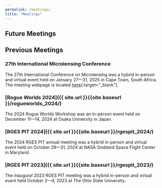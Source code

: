```yaml
---
permalink: /meetings/
title: "Meetings"
---
```


## Future Meetings

## Previous Meetings

### 27th International Microlensing Conference
The 27th International Conference on Microlensing was a hybrid in-person and virtual event 
held on January 27&mdash;31, 2025 in Cape Town, South Africa. The meeting webpage is located [here](https://microlensing2025.saao.ac.za/){:target="_blank"}.

### [Rogue Worlds 2024]({{ site.url }}{{site.baseurl }}/rogueworlds_2024/)
The 2024 Rogue Worlds Workshop was an in-person event held on December 11&mdash;14, 2024 at Osaka University in Japan.

### [RGES PIT 2024]({{ site.url }}{{site.baseurl }}/rgespit_2024/)
The 2024 RGES PIT annual meeting was a hybrid in-person and virtual event held on October 28&mdash;31, 2024 at NASA Goddard Space Flight Center in Maryland.

### [RGES PIT 2023]({{ site.url }}{{site.baseurl }}/rgespit_2023/)
The inaugural 2023 RGES PIT meeting was a hybrid in-person and virtual event held October 2&mdash;4, 2023 at The Ohio State University.


<!--
Presentations and other content from the meeting are located at the shared [Google Drive](https://drive.google.com/drive/folders/19jXQoS-MlrB9ngSH88xYNPZsWGuRdr1R?usp=sharing){:target="_blank"}.

Presentations and other content from the meeting are located at the shared [Google Drive](https://drive.google.com/drive/folders/1Tvqta1kzw8RnbPNhmaGhxU883Rkz_Irh?usp=sharing){:target="_blank"}.



-->